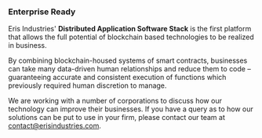 ### Enterprise Ready

Eris Industries' **Distributed Application Software Stack** is the first platform that allows the full potential of blockchain based technologies to be realized in business.

By combining blockchain-housed systems of smart contracts, businesses can take many data-driven human relationships and reduce them to code – guaranteeing accurate and consistent execution of functions which previously required human discretion to manage.

We are working with a number of corporations to discuss how our technology can improve their businesses. If you have a query as to how our solutions can be put to use in your firm, please contact our team at [contact@erisindustries.com](mailto:contact@erisindustries.com).
